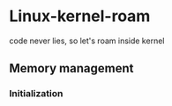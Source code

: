 # Linux-kernel-roam
code never lies, so let's roam inside kernel
## Memory management
### Initialization
